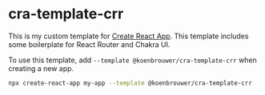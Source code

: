 # cra-template-crr

This is my custom template for [Create React App](https://github.com/facebook/create-react-app).
This template includes some boilerplate for React Router and Chakra UI.

To use this template, add `--template @koenbrouwer/cra-template-crr` when creating a new app.

```sh
npx create-react-app my-app --template @koenbrouwer/cra-template-crr
```
